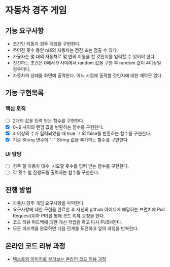 # 자동차 경주 게임

## 기능 요구사항
* 초간단 자동차 경주 게임을 구현한다.
* 주어진 횟수 동안 n대의 자동차는 전진 또는 멈출 수 있다.
* 사용자는 몇 대의 자동차로 몇 번의 이동을 할 것인지를 입력할 수 있어야 한다.
* 전진하는 조건은 0에서 9 사이에서 random 값을 구한 후 random 값이 4이상일 경우이다.
* 자동차의 상태를 화면에 출력한다. 어느 시점에 출력할 것인지에 대한 제약은 없다.

## 기능 구현목록
### 핵심 로직
- [ ] 2개의 값을 입력 받는 함수를 구현한다.
- [x] 0~9 사이의 랜덤 값을 반환하는 함수를 구현한다.
- [x] 4 이상의 수가 입력되었을 때 true 그 외 false를 반환하는 함수를 구현한다.
- [x] 기존 String 변수에 "-" String 값을 추가하는 함수를 구현한다.
### UI 담당
- [ ] 경주 할 자동차 대수, 시도할 횟수를 입력 받는 함수를 구현한다.
- [ ] 각 횟수 별 진행도를 출력하는 함수를 구현한다.

## 진행 방법
* 자동차 경주 게임 요구사항을 파악한다.
* 요구사항에 대한 구현을 완료한 후 자신의 github 아이디에 해당하는 브랜치에 Pull Request(이하 PR)를 통해 코드 리뷰 요청을 한다.
* 코드 리뷰 피드백에 대한 개선 작업을 하고 다시 PUSH한다.
* 모든 피드백을 완료하면 다음 단계를 도전하고 앞의 과정을 반복한다.

## 온라인 코드 리뷰 과정
* [텍스트와 이미지로 살펴보는 온라인 코드 리뷰 과정](https://github.com/next-step/nextstep-docs/tree/master/codereview)